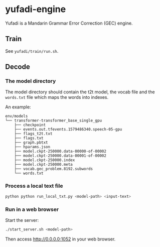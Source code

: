 # yufadi-engine

Yufadi is a Mandarin Grammar Error Correction (GEC) engine. 

## Train

See `yufadi/train/run.sh`.


## Decode

### The model directory
The model directory should contain the t2t model,
the vocab file and the `words.txt` file which maps the words into indexes.

An example:
```plain
env/models
└── transformer-transformer_base_single_gpu
    ├── checkpoint
    ├── events.out.tfevents.1579486340.speech-05-gpu
    ├── flags_t2t.txt
    ├── flags.txt
    ├── graph.pbtxt
    ├── hparams.json
    ├── model.ckpt-250000.data-00000-of-00002
    ├── model.ckpt-250000.data-00001-of-00002
    ├── model.ckpt-250000.index
    ├── model.ckpt-250000.meta
    ├── vocab.gec_problem.8192.subwords
    └── words.txt
```

### Process a local text file
```bash
python python run_local_txt.py <model-path> <input-text>
```

### Run in a web browser
Start the server:
```bash
./start_server.sh <model-path>
```
Then access http://0.0.0.0:1052 in your web browser.